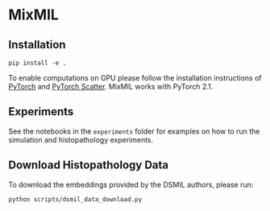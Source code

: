 # MixMIL

## Installation
```
pip install -e .
```
To enable computations on GPU please follow the installation instructions of [PyTorch](https://pytorch.org/) and [PyTorch Scatter](https://github.com/rusty1s/pytorch_scatter).
MixMIL works with PyTorch 2.1.
## Experiments
See the notebooks in the `experiments` folder for examples on how to run the simulation and histopathology experiments.

## Download Histopathology Data
To download the embeddings provided by the DSMIL authors, please run:
```
python scripts/dsmil_data_download.py
```

